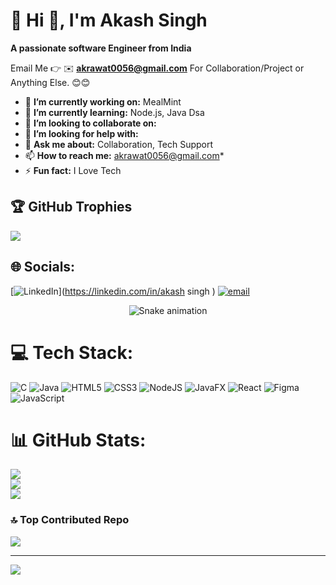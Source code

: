 # 💫 Hi 👋, I'm Akash Singh
**A passionate software Engineer from India**

Email Me 👉 ✉️ **akrawat0056@gmail.com** For Collaboration/Project or Anything Else. 😊😊

- 🔭 **I’m currently working on:** MealMint
- 🌱 **I’m currently learning:** Node.js, Java Dsa
- 👯 **I’m looking to collaborate on:** 
- 🤔 **I’m looking for help with:** 
- 💬 **Ask me about:** Collaboration, Tech Support
- 📫 **How to reach me:** akrawat0056@gmail.com*
- ⚡ **Fun fact:** I Love Tech

## 🏆 GitHub Trophies
![](https://github-profile-trophy.vercel.app/?username=AkashSingh2218271&theme=radical&no-frame=false&no-bg=true&margin-w=4)

## 🌐 Socials:
[![LinkedIn](https://img.shields.io/badge/LinkedIn-%230077B5.svg?logo=linkedin&logoColor=white)](https://linkedin.com/in/akash singh ) [![email](https://img.shields.io/badge/Email-D14836?logo=gmail&logoColor=white)](mailto:akrawat0056@gmail.com) 
<!-- Snake Game Repo View -->

<div align="center">
  <img src="https://profile-readme-generator.com/assets/snake.svg" alt="Snake animation" />
</div>

# 💻 Tech Stack:
![C](https://img.shields.io/badge/c-%2300599C.svg?style=flat&logo=c&logoColor=white) ![Java](https://img.shields.io/badge/java-%23ED8B00.svg?style=flat&logo=openjdk&logoColor=white) ![HTML5](https://img.shields.io/badge/html5-%23E34F26.svg?style=flat&logo=html5&logoColor=white) ![CSS3](https://img.shields.io/badge/css3-%231572B6.svg?style=flat&logo=css3&logoColor=white) ![NodeJS](https://img.shields.io/badge/node.js-6DA55F?style=flat&logo=node.js&logoColor=white) ![JavaFX](https://img.shields.io/badge/javafx-%23FF0000.svg?style=flat&logo=javafx&logoColor=white) ![React](https://img.shields.io/badge/react-%2320232a.svg?style=flat&logo=react&logoColor=%2361DAFB) ![Figma](https://img.shields.io/badge/figma-%23F24E1E.svg?style=flat&logo=figma&logoColor=white) ![JavaScript](https://img.shields.io/badge/javascript-%23323330.svg?style=flat&logo=javascript&logoColor=%23F7DF1E)
# 📊 GitHub Stats:
![](https://github-readme-stats.vercel.app/api?username=AkashSingh2218271&theme=dark&hide_border=false&include_all_commits=true&count_private=false)<br/>
![](https://nirzak-streak-stats.vercel.app/?user=AkashSingh2218271&theme=dark&hide_border=false)<br/>
![](https://github-readme-stats.vercel.app/api/top-langs/?username=AkashSingh2218271&theme=dark&hide_border=false&include_all_commits=true&count_private=false&layout=compact)

### 🔝 Top Contributed Repo
![](https://github-contributor-stats.vercel.app/api?username=AkashSingh2218271&limit=5&theme=dark&combine_all_yearly_contributions=true)

---
[![](https://visitcount.itsvg.in/api?id=AkashSingh2218271&icon=0&color=0)](https://visitcount.itsvg.in)

<!-- Proudly created with GPRM ( https://gprm.itsvg.in ) -->
